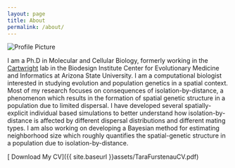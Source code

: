 ```yaml
---
layout: page
title: About
permalink: /about/
---
```


<img src="{{ site.baseurl }}assets/tara.png" title="Profile Picture" class="profile">

I am a Ph.D in Molecular and Cellular Biology, formerly working in the [Cartwright](http://cartwrig.ht) lab in the Biodesign Institute Center for Evolutionary Medicine and Informatics at Arizona State University. I am a computational biologist interested in studying evolution and population genetics in a spatial context. Most of my research focuses on consequences of isolation-by-distance, a phenomenon which results in the formation of spatial genetic structure in a population due to limited dispersal. I have developed several spatially-explicit individual based simulations to better understand how isolation-by-distance is affected by different dispersal distributions and different mating types. I am also working on developing a Bayesian method for estimating neighborhood size which roughly quantifies the spatial-genetic structure in a population due to isolation-by-distance.

[<i class="glyphicon glyphicon-download-alt" style="color:mygreen"></i> Download My CV]({{ site.baseurl }}assets/TaraFurstenauCV.pdf)
